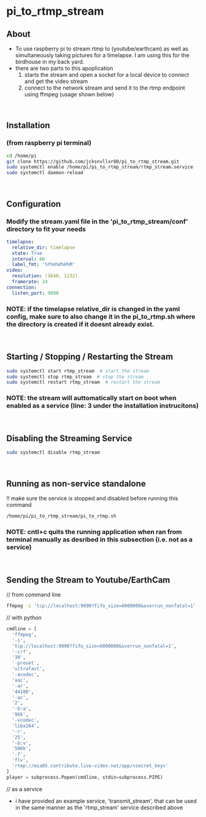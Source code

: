 # pi_to_rtmp_stream

## About

- To use raspberry pi to stream rtmp to (youtube/earthcam) as well as simultaneously taking pictures for a timelapse. I am using this for the birdhouse in my back yard.
- there are two parts to this apoplication
  1. starts the stream and open a socket for a local device to connect and get the video stream
  2. connect to the network stream and send it to the rtmp endpoint using ffmpeg (usage shown below)

&nbsp;&nbsp;

## Installation 

### (from raspberry pi terminal)

```bash
cd /home/pi
git clone https://github.com/jcksnvllxr80/pi_to_rtmp_stream.git
sudo systemctl enable /home/pi/pi_to_rtmp_stream/rtmp_stream.service
sudo systemctl daemon-reload
```
&nbsp;&nbsp;

## Configuration

### Modify the stream.yaml file in the 'pi_to_rtmp_stream/conf' directory to fit your needs

```yaml
timelapse:
  relative_dir: timelapse
  state: True
  interval: 60
  label_fmt: '%Y%m%d%H%M'
video:
  resolution: (1640, 1232)
  framerate: 24
connection:
  listen_port: 9090
```

### NOTE: if the timelapse relative_dir is changed in the yaml config, make sure to also change it in the pi_to_rtmp.sh where the directory is created if it doesnt already exist.

&nbsp;&nbsp;

## Starting / Stopping / Restarting the Stream

```bash
sudo systemctl start rtmp_stream  # start the stream
sudo systemctl stop rtmp_stream  # stop the stream
sudo systemctl restart rtmp_stream  # restart the stream
```

### NOTE: the stream will auttomatically start on boot when enabled as a service (line: 3 under the installation instrucitons)

&nbsp;&nbsp;

## Disabling the Streaming Service

```bash
sudo systemctl disable rtmp_stream
```
&nbsp;&nbsp;

## Running as non-service standalone

!! make sure the service is stopped and disabled before running this command

```bash
/home/pi/pi_to_rtmp_stream/pi_to_rtmp.sh
```

### NOTE: cntl+c quits the running application when ran from terminal manually as desribed in this subsection (i.e. not as a service)

&nbsp;&nbsp;

## Sending the Stream to Youtube/EarthCam

// from command line
```bash
ffmpeg -i 'tcp://localhost:9090?fifo_size=6000000&overrun_nonfatal=1' -crf 30 -preset ultrafast -acodec aac -ar 44100 -ac 2 -b:a 96k -vcodec libx264 -r 25 -b:v 500k -f flv 'rtmp://mia05.contribute.live-video.net/app/<secret_key>'
```

// with python
```python
cmdline = [
  'ffmpeg',
  '-i',
  'tcp://localhost:9090?fifo_size=6000000&overrun_nonfatal=1',
  '-crf',
  '30',
  '-preset',
  'ultrafast',
  '-acodec',
  'aac',
  '-ar',
  '44100',
  '-ac',
  '2',
  '-b:a',
  '96k',
  '-vcodec',
  'libx264',
  '-r',
  '25',
  '-b:v',
  '500k',
  '-f',
  'flv',
  'rtmp://mia05.contribute.live-video.net/app/<secret_key>'
]
player = subprocess.Popen(cmdline, stdin=subprocess.PIPE) 
```

// as a service
- i have provided an example service, 'transmit_stream', that can be used in the same manner as the 'rtmp_stream' service described above